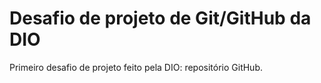 # Desafio de projeto de Git/GitHub da DIO
Primeiro desafio de projeto feito pela DIO: repositório GitHub.
